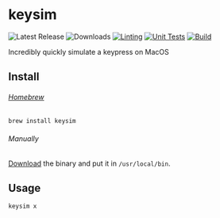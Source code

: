 # keysim

![Latest Release](https://img.shields.io/github/v/release/soheil/keysim?display_name=tag&label=Latest%20Release&sort=semver) ![Downloads](https://img.shields.io/github/downloads/soheil/keysim/total?label=Downloads) [![Linting](https://github.com/soheil/keysim/actions/workflows/linting.yml/badge.svg)](https://github.com/soheil/keysim/actions/workflows/linting.yml) [![Unit Tests](https://github.com/soheil/keysim/actions/workflows/unit_tests.yml/badge.svg)](https://github.com/soheil/keysim/actions/workflows/unit_tests.yml) [![Build](https://github.com/soheil/keysim/actions/workflows/build.yml/badge.svg)](https://github.com/soheil/keysim/actions/workflows/build.yml)

Incredibly quickly simulate a keypress on MacOS


## Install

###### [Homebrew](https://brew.sh)

```sh
brew install keysim
```

###### Manually

[Download](https://github.com/soheil/keysim/releases/latest) the binary and put it in `/usr/local/bin`.

## Usage

```sh
keysim x
```
